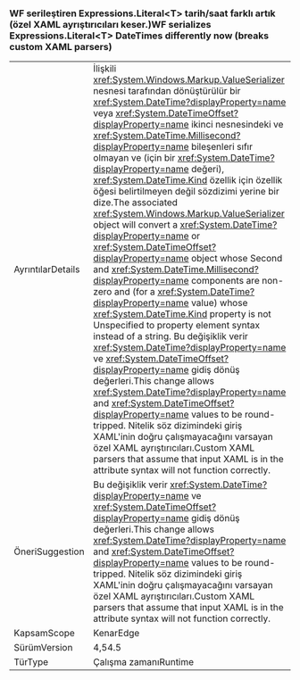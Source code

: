 ### <a name="wf-serializes-expressionsliterallttgt-datetimes-differently-now-breaks-custom-xaml-parsers"></a><span data-ttu-id="896e4-101">WF serileştiren Expressions.Literal&lt;T&gt; tarih/saat farklı artık (özel XAML ayrıştırıcıları keser.)</span><span class="sxs-lookup"><span data-stu-id="896e4-101">WF serializes Expressions.Literal&lt;T&gt; DateTimes differently now (breaks custom XAML parsers)</span></span>

|   |   |
|---|---|
|<span data-ttu-id="896e4-102">Ayrıntılar</span><span class="sxs-lookup"><span data-stu-id="896e4-102">Details</span></span>|<span data-ttu-id="896e4-103">İlişkili <xref:System.Windows.Markup.ValueSerializer> nesnesi tarafından dönüştürülür bir <xref:System.DateTime?displayProperty=name> veya <xref:System.DateTimeOffset?displayProperty=name> ikinci nesnesindeki ve <xref:System.DateTime.Millisecond?displayProperty=name> bileşenleri sıfır olmayan ve (için bir <xref:System.DateTime?displayProperty=name> değeri), <xref:System.DateTime.Kind> özellik için özellik öğesi belirtilmeyen değil sözdizimi yerine bir dize.</span><span class="sxs-lookup"><span data-stu-id="896e4-103">The associated <xref:System.Windows.Markup.ValueSerializer> object will convert a <xref:System.DateTime?displayProperty=name> or <xref:System.DateTimeOffset?displayProperty=name> object whose Second and <xref:System.DateTime.Millisecond?displayProperty=name> components are non-zero and (for a <xref:System.DateTime?displayProperty=name> value) whose <xref:System.DateTime.Kind> property is not Unspecified to property element syntax instead of a string.</span></span> <span data-ttu-id="896e4-104">Bu değişiklik verir <xref:System.DateTime?displayProperty=name> ve <xref:System.DateTimeOffset?displayProperty=name> gidiş dönüş değerleri.</span><span class="sxs-lookup"><span data-stu-id="896e4-104">This change allows <xref:System.DateTime?displayProperty=name> and <xref:System.DateTimeOffset?displayProperty=name> values to be round-tripped.</span></span> <span data-ttu-id="896e4-105">Nitelik söz dizimindeki giriş XAML'inin doğru çalışmayacağını varsayan özel XAML ayrıştırıcıları.</span><span class="sxs-lookup"><span data-stu-id="896e4-105">Custom XAML parsers that assume that input XAML is in the attribute syntax will not function correctly.</span></span>|
|<span data-ttu-id="896e4-106">Öneri</span><span class="sxs-lookup"><span data-stu-id="896e4-106">Suggestion</span></span>|<span data-ttu-id="896e4-107">Bu değişiklik verir <xref:System.DateTime?displayProperty=name> ve <xref:System.DateTimeOffset?displayProperty=name> gidiş dönüş değerleri.</span><span class="sxs-lookup"><span data-stu-id="896e4-107">This change allows <xref:System.DateTime?displayProperty=name> and <xref:System.DateTimeOffset?displayProperty=name> values to be round-tripped.</span></span> <span data-ttu-id="896e4-108">Nitelik söz dizimindeki giriş XAML'inin doğru çalışmayacağını varsayan özel XAML ayrıştırıcıları.</span><span class="sxs-lookup"><span data-stu-id="896e4-108">Custom XAML parsers that assume that input XAML is in the attribute syntax will not function correctly.</span></span>|
|<span data-ttu-id="896e4-109">Kapsam</span><span class="sxs-lookup"><span data-stu-id="896e4-109">Scope</span></span>|<span data-ttu-id="896e4-110">Kenar</span><span class="sxs-lookup"><span data-stu-id="896e4-110">Edge</span></span>|
|<span data-ttu-id="896e4-111">Sürüm</span><span class="sxs-lookup"><span data-stu-id="896e4-111">Version</span></span>|<span data-ttu-id="896e4-112">4,5</span><span class="sxs-lookup"><span data-stu-id="896e4-112">4.5</span></span>|
|<span data-ttu-id="896e4-113">Tür</span><span class="sxs-lookup"><span data-stu-id="896e4-113">Type</span></span>|<span data-ttu-id="896e4-114">Çalışma zamanı</span><span class="sxs-lookup"><span data-stu-id="896e4-114">Runtime</span></span>|

